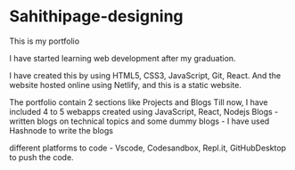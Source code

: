 # Sahithipage-designing
This is my portfolio

I have started learning web development after my graduation.

I have created this by using HTML5, CSS3, JavaScript, Git, React.
And the website hosted online using Netlify, and this is a static website.

The portfolio contain 2 sections like Projects and Blogs 
Till now, I have included 4 to 5 webapps created using JavaScript, React, Nodejs
Blogs - written blogs on technical topics and some dummy blogs - I have used Hashnode to write the blogs

different platforms to code - Vscode, Codesandbox, Repl.it, GitHubDesktop to push the code.
